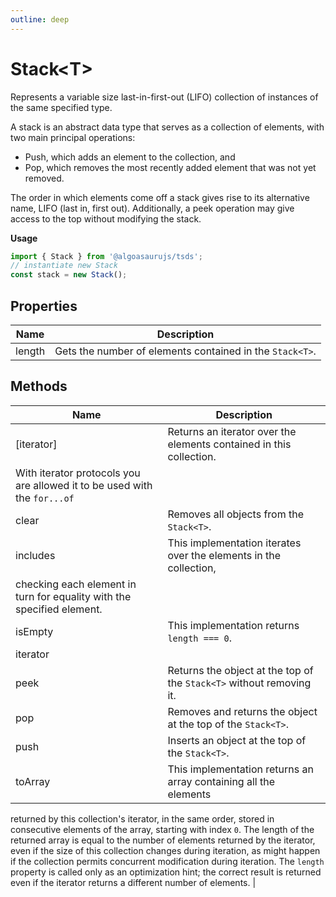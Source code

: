 ```yaml
---
outline: deep
---
```


# ****Stack&lt;T&gt;****

Represents a variable size last-in-first-out (LIFO) collection of instances of the same specified type.

A stack is an abstract data type that serves as a collection of elements, with two main principal operations:
- Push, which adds an element to the collection, and
- Pop, which removes the most recently added element that was not yet removed.

The order in which elements come off a stack gives rise to its alternative name, LIFO (last in, first out). Additionally, a peek operation may give access to the top without modifying the stack.

**Usage**

```typescript
import { Stack } from '@algoasaurujs/tsds';
// instantiate new Stack
const stack = new Stack();
```

## **Properties**

| Name   | Description                                              |
| ------ | -------------------------------------------------------- |
| length | Gets the number of elements contained in the `Stack<T>`. |

## **Methods**

| Name       | Description                                                                                                                                                                                                                                                                                                                                                                                                                                                                                                                                                                                                 |
| ---------- | ----------------------------------------------------------------------------------------------------------------------------------------------------------------------------------------------------------------------------------------------------------------------------------------------------------------------------------------------------------------------------------------------------------------------------------------------------------------------------------------------------------------------------------------------------------------------------------------------------------- |
| [iterator] | Returns an iterator over the elements contained in this collection.
With iterator protocols you are allowed it to be used with the `for...of`                                                                                                                                                                                                                                                                                                                                                                                                                                                               |
| clear      | Removes all objects from the `Stack<T>`.                                                                                                                                                                                                                                                                                                                                                                                                                                                                                                                                                                    |
| includes   | This implementation iterates over the elements in the collection,
checking each element in turn for equality with the specified element.                                                                                                                                                                                                                                                                                                                                                                                                                                                                    |
| isEmpty    | This implementation returns `length === 0`.                                                                                                                                                                                                                                                                                                                                                                                                                                                                                                                                                                 |
| iterator   |                                                                                                                                                                                                                                                                                                                                                                                                                                                                                                                                                                                                             |
| peek       | Returns the object at the top of the `Stack<T>` without removing it.                                                                                                                                                                                                                                                                                                                                                                                                                                                                                                                                        |
| pop        | Removes and returns the object at the top of the `Stack<T>`.                                                                                                                                                                                                                                                                                                                                                                                                                                                                                                                                                |
| push       | Inserts an object at the top of the `Stack<T>`.                                                                                                                                                                                                                                                                                                                                                                                                                                                                                                                                                             |
| toArray    | This implementation returns an array containing all the elements
returned by this collection's iterator, in the same order, stored in
consecutive elements of the array, starting with index `0`.
The length of the returned array is equal to the number of elements
returned by the iterator, even if the size of this collection changes
during iteration, as might happen if the collection permits
concurrent modification during iteration. The `length` property is
called only as an optimization hint; the correct result is returned
even if the iterator returns a different number of elements. |

